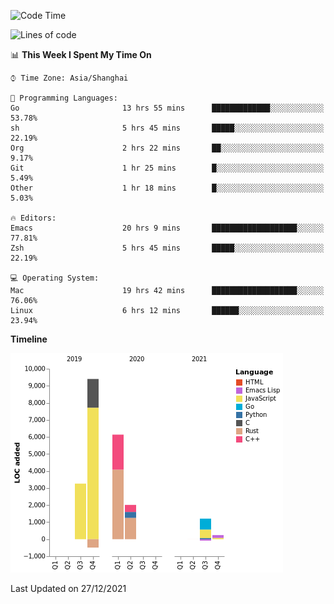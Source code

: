 <!--START_SECTION:waka-->
![Code Time](http://img.shields.io/badge/Code%20Time-528%20hrs%2040%20mins-blue)

![Lines of code](https://img.shields.io/badge/From%20Hello%20World%20I%27ve%20Written-22%20Thousand%20lines%20of%20code-blue)

📊 **This Week I Spent My Time On** 

```text
⌚︎ Time Zone: Asia/Shanghai

💬 Programming Languages: 
Go                       13 hrs 55 mins      █████████████░░░░░░░░░░░░   53.78% 
sh                       5 hrs 45 mins       █████░░░░░░░░░░░░░░░░░░░░   22.19% 
Org                      2 hrs 22 mins       ██░░░░░░░░░░░░░░░░░░░░░░░   9.17% 
Git                      1 hr 25 mins        █░░░░░░░░░░░░░░░░░░░░░░░░   5.49% 
Other                    1 hr 18 mins        █░░░░░░░░░░░░░░░░░░░░░░░░   5.03%

🔥 Editors: 
Emacs                    20 hrs 9 mins       ███████████████████░░░░░░   77.81% 
Zsh                      5 hrs 45 mins       █████░░░░░░░░░░░░░░░░░░░░   22.19%

💻 Operating System: 
Mac                      19 hrs 42 mins      ███████████████████░░░░░░   76.06% 
Linux                    6 hrs 12 mins       ██████░░░░░░░░░░░░░░░░░░░   23.94%

```

**Timeline**

![Chart not found](https://raw.githubusercontent.com/nasen23/nasen23/master/charts/bar_graph.png) 


 Last Updated on 27/12/2021
<!--END_SECTION:waka-->

